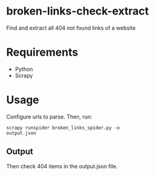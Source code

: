 # broken-links-check-extract
Find and extract all 404 not found links of a website

# Requirements

- Python
- Scrapy

# Usage

Configure urls to parse. Then, run:

<code>scrapy runspider broken_links_spider.py -o output.json</code>

## Output
Then check 404 items in the output.json file.
